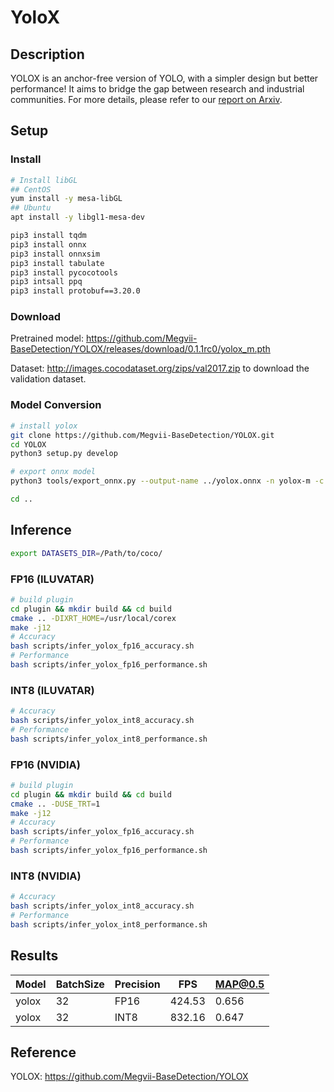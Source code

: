 # YoloX

## Description
YOLOX is an anchor-free version of YOLO, with a simpler design but better performance! It aims to bridge the gap between research and industrial communities.
For more details, please refer to our [report on Arxiv](https://arxiv.org/abs/2107.08430).
## Setup

### Install

```bash
# Install libGL
## CentOS
yum install -y mesa-libGL
## Ubuntu
apt install -y libgl1-mesa-dev

pip3 install tqdm
pip3 install onnx
pip3 install onnxsim
pip3 install tabulate
pip3 install pycocotools
pip3 intsall ppq
pip3 install protobuf==3.20.0
```

### Download
Pretrained model: <https://github.com/Megvii-BaseDetection/YOLOX/releases/download/0.1.1rc0/yolox_m.pth>

Dataset: <http://images.cocodataset.org/zips/val2017.zip> to download the validation dataset.

### Model Conversion
```bash
# install yolox
git clone https://github.com/Megvii-BaseDetection/YOLOX.git
cd YOLOX
python3 setup.py develop

# export onnx model
python3 tools/export_onnx.py --output-name ../yolox.onnx -n yolox-m -c yolox_m.pth --batch-size 32

cd ..
```

## Inference
```bash
export DATASETS_DIR=/Path/to/coco/
```
### FP16 (ILUVATAR)

```bash
# build plugin
cd plugin && mkdir build && cd build
cmake .. -DIXRT_HOME=/usr/local/corex
make -j12
# Accuracy
bash scripts/infer_yolox_fp16_accuracy.sh
# Performance
bash scripts/infer_yolox_fp16_performance.sh
```
### INT8 (ILUVATAR)

```bash
# Accuracy
bash scripts/infer_yolox_int8_accuracy.sh
# Performance
bash scripts/infer_yolox_int8_performance.sh
```


### FP16 (NVIDIA)

```bash
# build plugin
cd plugin && mkdir build && cd build
cmake .. -DUSE_TRT=1
make -j12
# Accuracy
bash scripts/infer_yolox_fp16_accuracy.sh
# Performance
bash scripts/infer_yolox_fp16_performance.sh
```

### INT8 (NVIDIA)

```bash
# Accuracy
bash scripts/infer_yolox_int8_accuracy.sh
# Performance
bash scripts/infer_yolox_int8_performance.sh
```

## Results

Model   |BatchSize  |Precision |FPS       |MAP@0.5   |
--------|-----------|----------|----------|----------|
yolox   |    32     |   FP16   | 424.53  |  0.656   |
yolox   |    32     |   INT8   | 832.16  |  0.647   |


## Reference

YOLOX: https://github.com/Megvii-BaseDetection/YOLOX